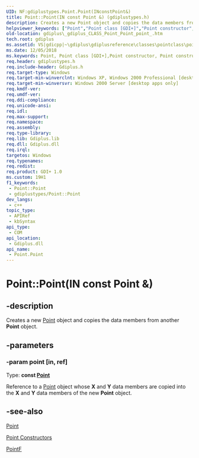```yaml
---
UID: NF:gdiplustypes.Point.Point(INconstPoint&)
title: Point::Point(IN const Point &) (gdiplustypes.h)
description: Creates a new Point object and copies the data members from another Point object.
helpviewer_keywords: ["Point","Point class [GDI+]","Point constructor","Point constructor [GDI+]","Point constructor [GDI+]","Point class","Point.Point","Point.Point(IN const Point &)","Point.Point(const Point&)","Point::Point","Point::Point(IN const Point &)","_gdiplus_CLASS_Point_Point_point_","gdiplus._gdiplus_CLASS_Point_Point_point_"]
old-location: gdiplus\_gdiplus_CLASS_Point_Point_point_.htm
tech.root: gdiplus
ms.assetid: VS|gdicpp|~\gdiplus\gdiplusreference\classes\pointclass\pointconstructors\point_89point.htm
ms.date: 12/05/2018
ms.keywords: Point, Point class [GDI+],Point constructor, Point constructor [GDI+], Point constructor [GDI+],Point class, Point.Point, Point.Point(IN const Point &), Point.Point(const Point&), Point::Point, Point::Point(IN const Point &), _gdiplus_CLASS_Point_Point_point_, gdiplus._gdiplus_CLASS_Point_Point_point_
req.header: gdiplustypes.h
req.include-header: Gdiplus.h
req.target-type: Windows
req.target-min-winverclnt: Windows XP, Windows 2000 Professional [desktop apps only]
req.target-min-winversvr: Windows 2000 Server [desktop apps only]
req.kmdf-ver: 
req.umdf-ver: 
req.ddi-compliance: 
req.unicode-ansi: 
req.idl: 
req.max-support: 
req.namespace: 
req.assembly: 
req.type-library: 
req.lib: Gdiplus.lib
req.dll: Gdiplus.dll
req.irql: 
targetos: Windows
req.typenames: 
req.redist: 
req.product: GDI+ 1.0
ms.custom: 19H1
f1_keywords:
 - Point::Point
 - gdiplustypes/Point::Point
dev_langs:
 - c++
topic_type:
 - APIRef
 - kbSyntax
api_type:
 - COM
api_location:
 - Gdiplus.dll
api_name:
 - Point.Point
---
```


# Point::Point(IN const Point &)


## -description

Creates a new <a href="https://docs.microsoft.com/windows/desktop/api/gdiplustypes/nl-gdiplustypes-point">Point</a> object and copies the data members from another <b>Point</b> object.

## -parameters

### -param point [in, ref]

Type: <b>const <a href="https://docs.microsoft.com/windows/desktop/api/gdiplustypes/nl-gdiplustypes-point">Point</a></b>

Reference to a <a href="https://docs.microsoft.com/windows/desktop/api/gdiplustypes/nl-gdiplustypes-point">Point</a> object whose 
					<b>X</b> and 
					<b>Y</b> data members are copied into the 
					<b>X</b> and 
					<b>Y</b> data members of the new <b>Point</b> object.

## -see-also

<a href="https://docs.microsoft.com/windows/desktop/api/gdiplustypes/nl-gdiplustypes-point">Point</a>



<a href="https://docs.microsoft.com/windows/desktop/gdiplus/-gdiplus-class-point-constructors">Point Constructors</a>



<a href="https://docs.microsoft.com/windows/desktop/api/gdiplustypes/nl-gdiplustypes-pointf">PointF</a>

